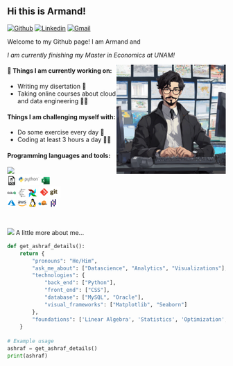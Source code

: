 ## Hi this is Armand!

[![Github](https://img.shields.io/badge/-Github-000?style=flat&logo=Github&logoColor=white)](https://github.com/armand-analytics/)
[![Linkedin](https://img.shields.io/badge/-LinkedIn-blue?style=flat&logo=Linkedin&logoColor=white)](https://www.linkedin.com/in/atadeog/)
[![Gmail](https://img.shields.io/badge/-Gmail-c14438?style=flat&logo=Gmail&logoColor=white)](mailto:alterback@gmail.com)

Welcome to my Github page! I am Armand and 
<br />

*I am currently finishing my Master in Economics at UNAM!*

<img align="right" alt="img" width="50%" src="https://github.com/armand-analytics/ml-repo/blob/main/me2.png" width="50%" height="auto" />


#### 📝 Things I am currently working on: 
- Writing my disertation 📘
- Taking online courses about cloud and data engineering 👨‍🎓
#### Things I am challenging myself with:
- Do some exercise every day 💪
- Coding at least 3 hours a day 👨‍💻

#### Programming languages and tools: 
<p>
	<img width="50%" align="right" src="https://github-readme-stats.vercel.app/api?username=Armand-analytics&show_icons=true&hide_border=true" />
  
  <code><img width="4%" src="https://github.com/armand-analytics/images/blob/main/sql-file-format-symbol-svgrepo-com.svg" alt="SQL"></code>
  <code><img width="10%" src="https://github.com/armand-analytics/images/blob/main/pytho.svg" alt="Python"></code>
  <code><img width="4%" src="https://github.com/armand-analytics/images/blob/main/excel-svgrepo-com.svg" alt="Excel"></code>
  <br />
  <code><img width="4%" src="https://github.com/armand-analytics/images/blob/main/qlik-svgrepo-com.svg" alt="Qlik"></code>
  <code><img width="4%" src="https://github.com/armand-analytics/images/blob/main/cognos-analytics-svgrepo-com.svg" alt="Cognos"></code>
  <code><img width="4%" src="https://github.com/armand-analytics/images/blob/main/airflow-svgrepo-com.svg" alt="Airflow"></code>
  <code><img width="10%" src="https://github.com/armand-analytics/images/blob/main/git.svg" alt="Git"></code>
  <br />
  <code><img width="4%" src="https://github.com/armand-analytics/images/blob/main/azure-svgrepo-com.svg" alt="Azure"></code>
  <code><img width="4%" src="https://github.com/armand-analytics/images/blob/main/aws-svgrepo-com.svg" alt="AWS"></code>
  <code><img width="4%" src="https://github.com/armand-analytics/images/blob/main/Linux.svg" alt="Linux"></code>
  <code><img width="4%" src="https://github.com/armand-analytics/images/blob/main/scikit-learn.svg" alt="Scikit-Learn"></code>
  <code><img width="4%" src="https://github.com/armand-analytics/images/blob/main/Pandas.svg" alt="Pandas"></code>
</p>
<br />

<img src="https://media.giphy.com/media/VgCDAzcKvsR6OM0uWg/giphy.gif" width="50"> A little more about me...  

```python
def get_ashraf_details():
    return {
        "pronouns": "He/Him",
        "ask_me_about": ["Datascience", "Analytics", "Visualizations"],
        "technologies": {
            "back_end": ["Python"],
            "front_end": ["CSS"],
            "database": ["MySQL", "Oracle"],
            "visual_frameworks": ["Matplotlib", "Seaborn"]
        },
        "foundations": ['Linear Algebra', 'Statistics', 'Optimization', 'Dynamics']
    }

# Example usage
ashraf = get_ashraf_details()
print(ashraf)
